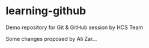 # learning-github
Demo repository for Git &amp; GitHub session by HCS Team

Some changes proposed by Ali Zar...
